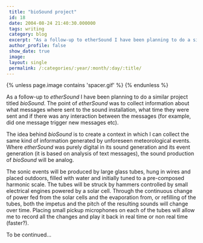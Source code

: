 ```yaml
---
 title: "bioSound project"
 id: 18
 date: 2004-08-24 21:40:30.000000
 tags: writing
 category: blog
 excerpt: "As a follow-up to etherSound I have been planning to do a similar project titled bioSound. The point of etherSound was to collect information about what messages where sent to the sound installation, ..."
 author_profile: false
 show_date: true
 image: 
 layout: single
 permalink: /:categories/:year/:month/:day/:title/
---
```

{% unless page.image contains 'spacer.gif' %}
{% endunless %}

As a follow-up to <cite>etherSound</cite> I have been planning to do a similar project titled <cite>bioSound</cite>. The point of <cite>etherSound</cite> was to collect information about what messages where sent to the sound installation, what time they were sent and if there was any interaction between the messages (for example, did one message trigger new messages etc).

The idea behind <cite>bioSound</cite> is to create a context in which I can collect the same kind of information generated by unforeseen meteorological events. Where <cite>etherSound</cite> was purely digital in its sound generation and its event generation (it is based on analysis of text messages), the sound production of <cite>bioSound</cite> will be analog.


The sonic events will be produced by large glass tubes, hung in wires and placed outdoors, filled with water and initially tuned to a pre-composed harmonic scale. The tubes will be struck by hammers controlled by small electrical engines powered by a solar cell. Through the continuous change of power fed from the solar cells and the evaporation from, or refilling of the tubes, both the impetus and the pitch of the resulting sounds will change over time. Placing small pickup microphones on each of the tubes will allow me to record all the changes and play it back in real time or non real time (faster?).


To be continued...
